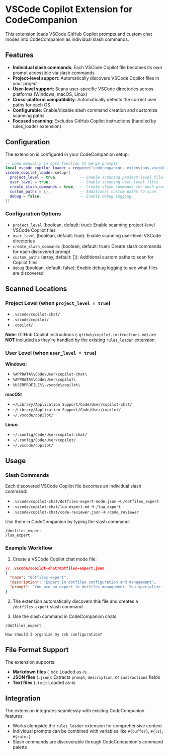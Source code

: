 # VSCode Copilot Extension for CodeCompanion

This extension loads VSCode GitHub Copilot prompts and custom chat modes into CodeCompanion as individual slash commands.

## Features

- **Individual slash commands**: Each VSCode Copilot file becomes its own prompt accessible via slash commands
- **Project-level support**: Automatically discovers VSCode Copilot files in your project
- **User-level support**: Scans user-specific VSCode directories across platforms (Windows, macOS, Linux)
- **Cross-platform compatibility**: Automatically detects the correct user paths for each OS
- **Configurable**: Enable/disable slash command creation and customize scanning paths
- **Focused scanning**: Excludes GitHub Copilot instructions (handled by rules_loader extension)

## Configuration

The extension is configured in your CodeCompanion setup:

```lua
-- Load manually in opts function to merge prompts
local vscode_copilot_loader = require("codecompanion._extensions.vscode_copilot_loader")
vscode_copilot_loader.setup({
  project_level = true,          -- Enable scanning project-level files
  user_level = true,             -- Enable scanning user-level files
  create_slash_commands = true,  -- Create slash commands for each prompt
  custom_paths = {},             -- Additional custom paths to scan
  debug = false,                 -- Enable debug logging
})
```

### Configuration Options

- `project_level` (boolean, default: true): Enable scanning project-level VSCode Copilot files
- `user_level` (boolean, default: true): Enable scanning user-level VSCode directories
- `create_slash_commands` (boolean, default: true): Create slash commands for each discovered prompt
- `custom_paths` (array, default: []): Additional custom paths to scan for Copilot files
- `debug` (boolean, default: false): Enable debug logging to see what files are discovered

## Scanned Locations

### Project Level (when `project_level = true`)
- `.vscode/copilot-chat/`
- `.vscode/copilot/`
- `.copilot/`

**Note**: GitHub Copilot instructions (`.github/copilot-instructions.md`) are **NOT** included as they're handled by the existing `rules_loader` extension.

### User Level (when `user_level = true`)

**Windows:**
- `%APPDATA%\Code\User\copilot-chat\`
- `%APPDATA%\Code\User\copilot\`
- `%USERPROFILE%\.vscode\copilot\`

**macOS:**
- `~/Library/Application Support/Code/User/copilot-chat/`
- `~/Library/Application Support/Code/User/copilot/`
- `~/.vscode/copilot/`

**Linux:**
- `~/.config/Code/User/copilot-chat/`
- `~/.config/Code/User/copilot/`
- `~/.vscode/copilot/`

## Usage

### Slash Commands

Each discovered VSCode Copilot file becomes an individual slash command:

- `.vscode/copilot-chat/dotfiles-expert-mode.json` → `/dotfiles_expert`
- `.vscode/copilot-chat/lua-expert.md` → `/lua_expert`
- `.vscode/copilot-chat/code-reviewer.json` → `/code_reviewer`

Use them in CodeCompanion by typing the slash command:
```
/dotfiles_expert
/lua_expert
```

### Example Workflow

1. Create a VSCode Copilot chat mode file:
```json
// .vscode/copilot-chat/dotfiles-expert.json
{
  "name": "dotfiles-expert",
  "description": "Expert in dotfiles configuration and management",
  "prompt": "You are an expert in dotfiles management. You specialize in shell configuration, editor setup, and development environment automation. Provide detailed, practical advice for dotfiles setup and maintenance."
}
```

2. The extension automatically discovers this file and creates a `/dotfiles_expert` slash command

3. Use the slash command in CodeCompanion chats:
```
/dotfiles_expert

How should I organize my zsh configuration?
```

## File Format Support

The extension supports:
- **Markdown files** (`.md`): Loaded as-is
- **JSON files** (`.json`): Extracts `prompt`, `description`, or `instructions` fields
- **Text files** (`.txt`): Loaded as-is

## Integration

The extension integrates seamlessly with existing CodeCompanion features:
- Works alongside the `rules_loader` extension for comprehensive context
- Individual prompts can be combined with variables like `#{buffer}`, `#{ls}`, `#{rules}`
- Slash commands are discoverable through CodeCompanion's command palette